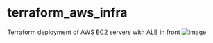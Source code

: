 # terraform_aws_infra
Terraform deployment of AWS EC2 servers with ALB in front
![image](https://github.com/Olusamimaths/terraform_aws_infra/assets/31919592/cca0d625-ea48-4569-a95e-b371e53b7bb5)
